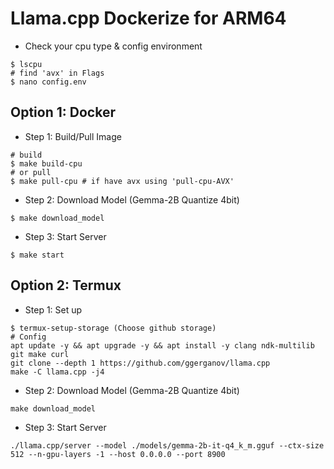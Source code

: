 # Llama.cpp Dockerize for ARM64

- Check your cpu type & config environment

```# command
$ lscpu
# find 'avx' in Flags
$ nano config.env
```


## Option 1: Docker
- Step 1: Build/Pull Image

```
# build
$ make build-cpu
# or pull
$ make pull-cpu # if have avx using 'pull-cpu-AVX'
```

- Step 2: Download Model (Gemma-2B Quantize 4bit)

```
$ make download_model
```

- Step 3: Start Server

```
$ make start
```

## Option 2: Termux

- Step 1: Set up

```
$ termux-setup-storage (Choose github storage)
# Config
apt update -y && apt upgrade -y && apt install -y clang ndk-multilib git make curl
git clone --depth 1 https://github.com/ggerganov/llama.cpp
make -C llama.cpp -j4
```

- Step 2: Download Model (Gemma-2B Quantize 4bit)

```
make download_model
```

- Step 3: Start Server

```
./llama.cpp/server --model ./models/gemma-2b-it-q4_k_m.gguf --ctx-size 512 --n-gpu-layers -1 --host 0.0.0.0 --port 8900
```
